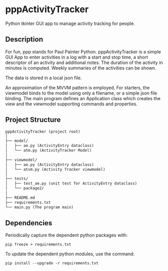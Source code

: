 # pppActivityTracker

Python tkinter GUI app to manage activity tracking for people.

## Description

For fun, ppp stands for Paul Painter Python. pppActivityTracker is a simple GUI
App to enter activities in a log with a start and stop time, a short descriptor
of an activity and additional notes. The duration of the activity in minutes
is computed. Weekly summaries of the activities can be shown.

The data is stored in a local json file.

An approximation of the MVVM pattern is employed. For starters, the viewmodel
binds to the model using only a filename, or a simple json file binding. The
main program defines an Application class which creates the view and the
viewmodel supporting commands and properties.

## Project Structure

```txt
pppActivityTracker (project root)
│
├── model/
│   ├── ae.py (ActivityEntry dataclass)
│   └── atm.py (ActivityTracker Model)
│
├── viewmodel/
│   ├── ae.py (ActivityEntry dataclass)
│   └── atvm.py (Activity Tracker viewmodel)
│
├── tests/
│   ├── test_ae.py (unit test for ActivityEntry dataclass)
│   └── package2/
|
├── README.md
├── requirements.txt
└── main.py (The program main)
```

## Dependencies

Periodically capture the dependent python packages with:

`pip freeze > requirements.txt`

To update the dependent python modules, use the command:

`pip install --upgrade -r requirements.txt`
